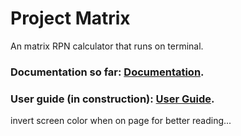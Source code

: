 # Project Matrix
An matrix RPN calculator that runs on terminal.

### Documentation so far: [Documentation](https://FelipePint0.github.io/Project-Matrix/Documentation/html/index.html).
### User guide (in construction): [User Guide](https://FelipePint0.github.io/Project-Matrix/User%20Guide/index.html).

invert screen color when on page for better reading...
